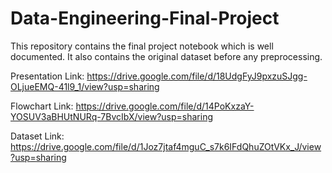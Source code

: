 # Data-Engineering-Final-Project

This repository contains the final project notebook which is well documented. It also contains the original dataset before any preprocessing.

Presentation Link:
<a>https://drive.google.com/file/d/18UdgFyJ9pxzuSJgg-OLjueEMQ-41l9_1/view?usp=sharing</a>

Flowchart Link: 
<a>https://drive.google.com/file/d/14PoKxzaY-YOSUV3aBHUtNURq-7BvcIbX/view?usp=sharing</a>

Dataset Link:
<a>https://drive.google.com/file/d/1Joz7jtaf4mguC_s7k6IFdQhuZOtVKx_J/view?usp=sharing</a>
